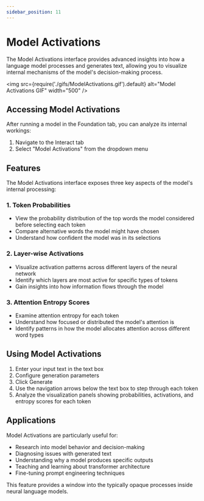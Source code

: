 ```yaml
---
sidebar_position: 11
---
```


# Model Activations

The Model Activations interface provides advanced insights into how a language model processes and generates text, allowing you to visualize internal mechanisms of the model's decision-making process.

<img src={require('./gifs/ModelActivations.gif').default} alt="Model Activations GIF" width="500" />

## Accessing Model Activations

After running a model in the Foundation tab, you can analyze its internal workings:

1. Navigate to the Interact tab
2. Select "Model Activations" from the dropdown menu

## Features

The Model Activations interface exposes three key aspects of the model's internal processing:

### 1. Token Probabilities

- View the probability distribution of the top words the model considered before selecting each token
- Compare alternative words the model might have chosen
- Understand how confident the model was in its selections

### 2. Layer-wise Activations

- Visualize activation patterns across different layers of the neural network
- Identify which layers are most active for specific types of tokens
- Gain insights into how information flows through the model

### 3. Attention Entropy Scores

- Examine attention entropy for each token
- Understand how focused or distributed the model's attention is
- Identify patterns in how the model allocates attention across different word types

## Using Model Activations

1. Enter your input text in the text box
2. Configure generation parameters
3. Click Generate
4. Use the navigation arrows below the text box to step through each token
5. Analyze the visualization panels showing probabilities, activations, and entropy scores for each token

## Applications

Model Activations are particularly useful for:

- Research into model behavior and decision-making
- Diagnosing issues with generated text
- Understanding why a model produces specific outputs
- Teaching and learning about transformer architecture
- Fine-tuning prompt engineering techniques

This feature provides a window into the typically opaque processes inside neural language models.
